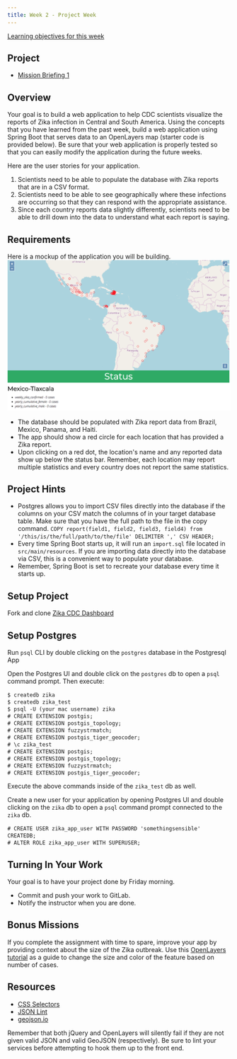 ```yaml
---
title: Week 2 - Project Week
---
```


[Learning objectives for this week](../../objectives/#week2)

## Project

- [Mission Briefing 1](../../materials/week02/Zika_Mission_Briefing--Mission1.pdf)

## Overview

Your goal is to build a web application to help CDC scientists visualize the reports of Zika infection in Central and South America. Using the concepts that you have learned from the past week, build a web application using Spring Boot that serves data to an OpenLayers map (starter code is provided below). Be sure that your web application is properly tested so that you can easily modify the application during the future weeks.

Here are the user stories for your application.
1. Scientists need to be able to populate the database with Zika reports that are in a CSV format.
2. Scientists need to be able to see geographically where these infections are occurring so that they can respond with the appropriate assistance.
3. Since each country reports data slightly differently, scientists need to be able to drill down into the data to understand what each report is saying.

## Requirements

Here is a mockup of the application you will be building.
![alt text](../../materials/week02/cdc_zika_dashboard.png "Zika CDC Dashboard")
 - The database should be populated with Zika report data from Brazil, Mexico, Panama, and Haiti.
 - The app should show a red circle for each location that has provided a Zika report.
 - Upon clicking on a red dot, the location's name and any reported data show up below the status bar. Remember, each location may report multiple statistics and every country does not report the same statistics. 

## Project Hints

- Postgres allows you to import CSV files directly into the database if the columns on your CSV match the columns of in your target database table. Make sure that you have the full path to the file in the copy command.
```COPY report(field1, field2, field3, field4) from '/this/is/the/full/path/to/the/file' DELIMITER ',' CSV HEADER;```
- Every time Spring Boot starts up, it will run an `import.sql` file located in `src/main/resources`. If you are importing data directly into the database via CSV, this is a convenient way to populate your database.
- Remember, Spring Boot is set to recreate your database every time it starts up.

## Setup Project

Fork and clone [Zika CDC Dashboard](https://gitlab.com/LaunchCodeTraining/zika-cdc-dashboard)

## Setup Postgres

Run `psql` CLI by double clicking on the `postgres` database in the Postgresql App

Open the Postgres UI and double click on the `postgres` db to open a `psql` command prompt.
Then execute:
```nohighlight
$ createdb zika
$ createdb zika_test
$ psql -U (your mac username) zika
# CREATE EXTENSION postgis;
# CREATE EXTENSION postgis_topology;
# CREATE EXTENSION fuzzystrmatch;
# CREATE EXTENSION postgis_tiger_geocoder;
# \c zika_test
# CREATE EXTENSION postgis;
# CREATE EXTENSION postgis_topology;
# CREATE EXTENSION fuzzystrmatch;
# CREATE EXTENSION postgis_tiger_geocoder;
```

Execute the above commands inside of the `zika_test` db as well.

Create a new user for your application by opening Postgres UI and double clicking on the `zika` db to open a `psql` command prompt connected to the `zika` db.

```nohighlight
# CREATE USER zika_app_user WITH PASSWORD 'somethingsensible' CREATEDB;
# ALTER ROLE zika_app_user WITH SUPERUSER;
```

## Turning In Your Work

 Your goal is to have your project done by Friday morning.

 - Commit and push your work to GitLab.
 - Notify the instructor when you are done. 

## Bonus Missions

If you complete the assignment with time to spare, improve your app by providing context about the size of the Zika outbreak. Use this [OpenLayers tutorial](https://openlayers.org/en/latest/examples/kml-earthquakes.html) as a guide to change the size and color of the feature based on number of cases.

## Resources

- [CSS Selectors](https://www.w3schools.com/cssref/css_selectors.asp)
- [JSON Lint](https://jsonlint.com/)
- [geojson.io](http://geojson.io/#map=2/20.0/0.0)

<aside class="aside-note" markdown="1">
Remember that both jQuery and OpenLayers will silently fail if they are not given valid JSON and valid GeoJSON (respectively). Be sure to lint your services before attempting to hook them up to the front end.
</aside>
